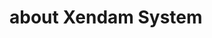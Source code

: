 <html>
    <head>
        <title>Xendam System Readme</title>
    </head>
    <body>
        <div align=“center”>
             <h1>about Xendam System</h1>
        </div>
    </body>
</html>

